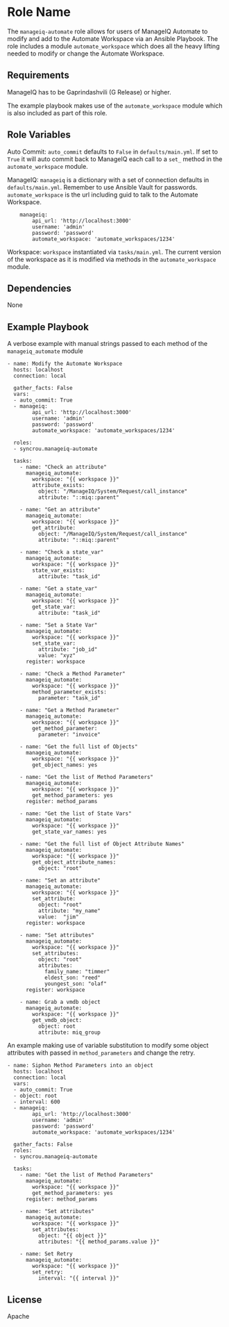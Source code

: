 Role Name
=========

The `manageiq-automate` role allows for users of ManageIQ Automate to modify and add to the Automate Workspace via an Ansible Playbook.
The role includes a module `automate_workspace` which does all the heavy lifting needed to modify or change the Automate Workspace.

Requirements
------------

ManageIQ has to be Gaprindashvili (G Release) or higher.

The example playbook makes use of the `automate_workspace` module which is also included as part of this role.

Role Variables
--------------

Auto Commit:
    `auto_commit` defaults to `False` in `defaults/main.yml`.
    If set to `True` it will auto commit back to ManageIQ each
    call to a `set_` method in the `automate_workspace` module.

ManageIQ:
    `manageiq` is a dictionary with a set of connection defaults in `defaults/main.yml`.
    Remember to use Ansible Vault for passwords.
    `automate_workspace` is the url including guid to talk to the Automate Workspace.

```
    manageiq:
        api_url: 'http://localhost:3000'
        username: 'admin'
        password: 'password'
        automate_workspace: 'automate_workspaces/1234'
```

Workspace:
    `workspace` instantiated via `tasks/main.yml`.
    The current version of the workspace as it is modified via methods
    in the `automate_workspace` module.

Dependencies
------------

None

Example Playbook
----------------

A verbose example with manual strings passed to each method of the
`manageiq_automate` module

```
- name: Modify the Automate Workspace
  hosts: localhost
  connection: local

  gather_facts: False
  vars:
  - auto_commit: True
  - manageiq:
        api_url: 'http://localhost:3000'
        username: 'admin'
        password: 'password'
        automate_workspace: 'automate_workspaces/1234'

  roles:
  - syncrou.manageiq-automate

  tasks:
    - name: "Check an attribute"
      manageiq_automate:
        workspace: "{{ workspace }}"
        attribute_exists:
          object: "/ManageIQ/System/Request/call_instance"
          attribute: "::miq::parent"

    - name: "Get an attribute"
      manageiq_automate:
        workspace: "{{ workspace }}"
        get_attribute:
          object: "/ManageIQ/System/Request/call_instance"
          attribute: "::miq::parent"

    - name: "Check a state_var"
      manageiq_automate:
        workspace: "{{ workspace }}"
        state_var_exists:
          attribute: "task_id"

    - name: "Get a state_var"
      manageiq_automate:
        workspace: "{{ workspace }}"
        get_state_var:
          attribute: "task_id"

    - name: "Set a State Var"
      manageiq_automate:
        workspace: "{{ workspace }}"
        set_state_var:
          attribute: "job_id"
          value: "xyz"
      register: workspace

    - name: "Check a Method Parameter"
      manageiq_automate:
        workspace: "{{ workspace }}"
        method_parameter_exists:
          parameter: "task_id"

    - name: "Get a Method Parameter"
      manageiq_automate:
        workspace: "{{ workspace }}"
        get_method_parameter:
          parameter: "invoice"

    - name: "Get the full list of Objects"
      manageiq_automate:
        workspace: "{{ workspace }}"
        get_object_names: yes

    - name: "Get the list of Method Parameters"
      manageiq_automate:
        workspace: "{{ workspace }}"
        get_method_parameters: yes
      register: method_params

    - name: "Get the list of State Vars"
      manageiq_automate:
        workspace: "{{ workspace }}"
        get_state_var_names: yes

    - name: "Get the full list of Object Attribute Names"
      manageiq_automate:
        workspace: "{{ workspace }}"
        get_object_attribute_names:
          object: "root"

    - name: "Set an attribute"
      manageiq_automate:
        workspace: "{{ workspace }}"
        set_attribute:
          object: "root"
          attribute: "my_name"
          value:  "jim"
      register: workspace

    - name: "Set attributes"
      manageiq_automate:
        workspace: "{{ workspace }}"
        set_attributes:
          object: "root"
          attributes:
            family_name: "timmer"
            eldest_son: "reed"
            youngest_son: "olaf"
      register: workspace

    - name: Grab a vmdb object
      manageiq_automate:
        workspace: "{{ workspace }}"
        get_vmdb_object:
          object: root
          attribute: miq_group

```

An example making use of variable substitution to modify some object
attributes with passed in `method_parameters` and change the retry.

```
- name: Siphon Method Parameters into an object
  hosts: localhost
  connection: local
  vars:
  - auto_commit: True
  - object: root
  - interval: 600
  - manageiq:
        api_url: 'http://localhost:3000'
        username: 'admin'
        password: 'password'
        automate_workspace: 'automate_workspaces/1234'

  gather_facts: False
  roles:
  - syncrou.manageiq-automate

  tasks:
    - name: "Get the list of Method Parameters"
      manageiq_automate:
        workspace: "{{ workspace }}"
        get_method_parameters: yes
      register: method_params

    - name: "Set attributes"
      manageiq_automate:
        workspace: "{{ workspace }}"
        set_attributes:
          object: "{{ object }}"
          attributes: "{{ method_params.value }}"

    - name: Set Retry
      manageiq_automate:
        workspace: "{{ workspace }}"
        set_retry:
          interval: "{{ interval }}"
```

License
-------

Apache
